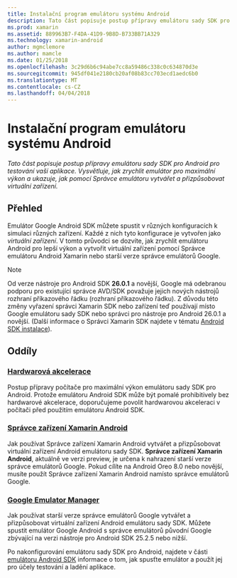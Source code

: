 ```yaml
---
title: Instalační program emulátoru systému Android
description: Tato část popisuje postup přípravy emulátoru sady SDK pro Android pro testování vaší aplikace. Vysvětluje, jak zrychlit emulátor pro maximální výkon a ukazuje, jak pomocí Správce emulátoru vytvářet a přizpůsobovat virtuální zařízení.
ms.prod: xamarin
ms.assetid: 889963B7-F4DA-41D9-9B8D-B733BB71A329
ms.technology: xamarin-android
author: mgmclemore
ms.author: mamcle
ms.date: 01/25/2018
ms.openlocfilehash: 3c29d6b6c94abe7cc8a59486c338c0c634870d3e
ms.sourcegitcommit: 945df041e2180cb20af08b83cc703ecd1aedc6b0
ms.translationtype: MT
ms.contentlocale: cs-CZ
ms.lasthandoff: 04/04/2018
---
```

# <a name="android-emulator-setup"></a>Instalační program emulátoru systému Android

_Tato část popisuje postup přípravy emulátoru sady SDK pro Android pro testování vaší aplikace. Vysvětluje, jak zrychlit emulátor pro maximální výkon a ukazuje, jak pomocí Správce emulátoru vytvářet a přizpůsobovat virtuální zařízení._


## <a name="overview"></a>Přehled

Emulátor Google Android SDK můžete spustit v různých konfiguracích k simulaci různých zařízení. Každé z nich tyto konfigurace je vytvořen jako _virtuální zařízení_. V tomto průvodci se dozvíte, jak zrychlit emulátoru Android pro lepší výkon a vytvořit virtuální zařízení pomocí Správce emulátoru Android Xamarin nebo starší verze správce emulátorů Google.


> [!NOTE]
> Od verze nástroje pro Android SDK **26.0.1** a novější, Google má odebranou podporu pro existující správce AVD/SDK považuje jejich nových nástrojů rozhraní příkazového řádku (rozhraní příkazového řádku). Z důvodu této změny vyřazení správci Xamarin SDK nebo zařízení teď používají místo Google emulátoru sady SDK nebo správci pro nástroje pro Android 26.0.1 a novější. (Další informace o Správci Xamarin SDK najdete v tématu [Android SDK instalace](~/android/get-started/installation/android-sdk.md)).


## <a name="sections"></a>Oddíly

### <a name="hardware-accelerationandroidget-startedinstallationandroid-emulatorhardware-accelerationmd"></a>[Hardwarová akcelerace](~/android/get-started/installation/android-emulator/hardware-acceleration.md)

Postup přípravy počítače pro maximální výkon emulátoru sady SDK pro Android. Protože emulátoru Android SDK může být pomalé prohibitively bez hardwarové akcelerace, doporučujeme povolit hardwarovou akceleraci v počítači před použitím emulátoru Android SDK.

### <a name="xamarin-android-device-managerandroidget-startedinstallationandroid-emulatorxamarin-device-managermd"></a>[Správce zařízení Xamarin Android](~/android/get-started/installation/android-emulator/xamarin-device-manager.md)

Jak používat Správce zařízení Xamarin Android vytvářet a přizpůsobovat virtuální zařízení Android emulátoru sady SDK. **Správce zařízení Xamarin Android**, aktuálně ve verzi preview, je určena k nahrazení starší verze správce emulátorů Google. Pokud cílíte na Android Oreo 8.0 nebo novější, musíte použít Správce zařízení Xamarin Android namísto správce emulátorů Google.

### <a name="google-emulator-managerandroidget-startedinstallationandroid-emulatorgoogle-emulator-managermd"></a>[Google Emulator Manager](~/android/get-started/installation/android-emulator/google-emulator-manager.md)

Jak používat starší verze správce emulátorů Google vytvářet a přizpůsobovat virtuální zařízení Android emulátoru sady SDK. Můžete spustit emulátor Google Android s správce emulátorů původní Google zbývající na verzi nástroje pro Android SDK 25.2.5 nebo nižší.

Po nakonfigurování emulátoru sady SDK pro Android, najdete v části [emulátoru Android SDK](~/android/deploy-test/debugging/android-sdk-emulator/index.md) informace o tom, jak spusťte emulátor a použít jej pro účely testování a ladění aplikace.
